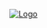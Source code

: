 <p align="center">
  <a href="https://hanzelgodinez.dev/">
    <img src="https://res.cloudinary.com/developerteam/image/upload/v1594820623/PortfolioWeb/profile_aijfhs.png" alt="Logo">
  </a>
</p>  


